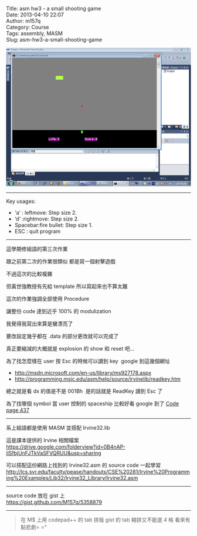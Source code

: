 Title: asm hw3 - a small shooting game  
Date: 2013-04-10 22:07  
Author: m157q  
Category: Course  
Tags: assembly, MASM  
Slug: asm-hw3-a-small-shooting-game  
  
  
![Demo](/files/asm-hw3-a-small-shooting-game/demo.png)  
  
---  
  
Key usages:  
  
 * ‘a’ : leftmove: Step size 2.  
 * ‘d’ :rightmove: Step size 2.  
 * Spacebar:fire bullet: Step size 1.  
 * ESC : quit program  
  
---  
  
這學期修組語的第三次作業  
  
跟之前第二次的作業很類似 都是寫一個射擊遊戲  
  
不過這次的比較複雜  
  
但黃世強教授有先給 template 所以寫起來也不算太難  
  
這次的作業強調全部使用 Procedure  
  
讓整份 code 達到近乎 100% 的 modulization  
  
我覺得我寫出來算是蠻漂亮了  
  
要改設定幾乎都在 .data 的部分更改就可以完成了  
  
真正要縮減的大概就是 explosion 的 show 和 reset 吧...  
  
為了找怎麼樣在 user 按 Esc 的時候可以讀到 key  google 到這幾個網址  
  
+ <http://msdn.microsoft.com/en-us/library/ms927178.aspx>  
+ <http://programming.msjc.edu/asm/help/source/irvinelib/readkey.htm>  
  
總之就是看 dx 的值是不是 001Bh  是的話就是 ReadKey 讀到 Esc 了  
  
為了找哪個 symbol 當 user 控制的 spaceship 比較好看 google 到了 [Code page 437](http://en.wikipedia.org/wiki/Code_page_437)  
  
---  
  
系上組語都是使用 MASM 並搭配 Irvine32.lib  
  
這是課本提供的 Irvine 相關檔案  
<https://drive.google.com/folderview?id=0B4nAP-ilSfbjUnFJTkVaSFVQRUU&usp=sharing>  
  
可以搭配這份網路上找到的 Irvine32.asm 的 source code 一起學習  
<http://lcs.syr.edu/faculty/pease/handouts/CSE%20281/Irvine%20Programming%20Examples/Lib32/Irvine32_Library/Irvine32.asm>  
  
---  
  
source code 放在 gist 上  
<https://gist.github.com/M157q/5358879>  
  
---  
  
> 在 M$ 上用 codepad++ 的 tab 排版 gist 的 tab 縮排又不能選 4 格 看來有點悲劇= ="  
